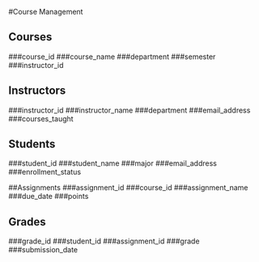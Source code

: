 #Course Management 

## Courses
###course_id
###course_name
###department
###semester
###instructor_id

## Instructors
###instructor_id
###instructor_name
###department
###email_address
###courses_taught

## Students
###student_id
###student_name
###major
###email_address
###enrollment_status

##Assignments
###assignment_id
###course_id
###assignment_name
###due_date
###points

## Grades
###grade_id
###student_id
###assignment_id
###grade
###submission_date

